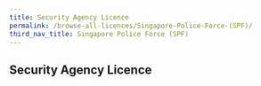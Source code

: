 ```yaml
---
title: Security Agency Licence
permalink: /browse-all-licences/Singapore-Police-Force-(SPF)/
third_nav_title: Singapore Police Force (SPF)
---
```

## Security Agency Licence
